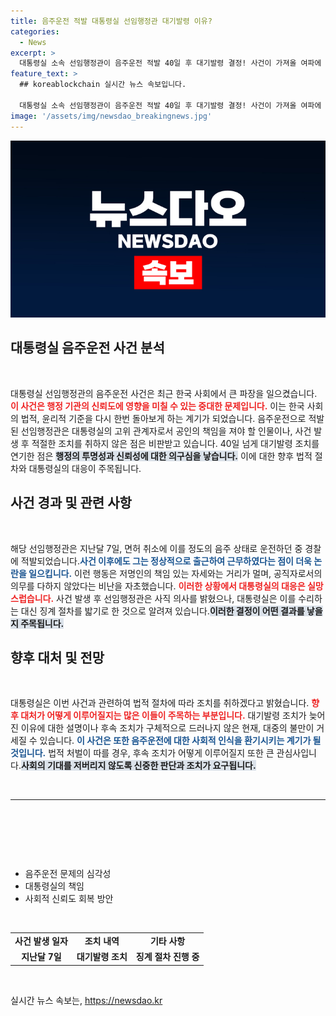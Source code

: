 ```yaml
---
title: 음주운전 적발 대통령실 선임행정관 대기발령 이유?
categories:
  - News
excerpt: >
  대통령실 소속 선임행정관이 음주운전 적발 40일 후 대기발령 결정! 사건이 가져올 여파에 촉각을 세우는 지금, 자세한 전말을 확인해보세요.
feature_text: >
  ## koreablockchain 실시간 뉴스 속보입니다.

  대통령실 소속 선임행정관이 음주운전 적발 40일 후 대기발령 결정! 사건이 가져올 여파에 촉각을 세우는 지금, 자세한 전말을 확인해보세요.
image: '/assets/img/newsdao_breakingnews.jpg'
---
```


<p><img src="/assets/img/newsdao_breakingnews.jpg" alt="koreablockchain 속보" /></p>

<h2 data-ke-size="size26">대통령실 음주운전 사건 분석</h2>

<p data-ke-size="size16">&nbsp;</p>

<p>대통령실 선임행정관의 음주운전 사건은 최근 한국 사회에서 큰 파장을 일으켰습니다. <b><span style="color: #ee2323;">이 사건은 행정 기관의 신뢰도에 영향을 미칠 수 있는 중대한 문제입니다.</span></b> 이는 한국 사회의 법적, 윤리적 기준을 다시 한번 돌아보게 하는 계기가 되었습니다. 음주운전으로 적발된 선임행정관은 대통령실의 고위 관계자로서 공인의 책임을 져야 할 인물이나, 사건 발생 후 적절한 조치를 취하지 않은 점은 비판받고 있습니다. 40일 넘게 대기발령 조치를 연기한 점은 <b><span style="background-color: #21538527;">행정의 투명성과 신뢰성에 대한 의구심을 낳습니다.</span></b> 이에 대한 향후 법적 절차와 대통령실의 대응이 주목됩니다.</p>

<h2 data-ke-size="size26">사건 경과 및 관련 사항</h2>

<p data-ke-size="size16">&nbsp;</p>

<p>해당 선임행정관은 지난달 7일, 면허 취소에 이를 정도의 음주 상태로 운전하던 중 경찰에 적발되었습니다.<b><span style="color: #1a5490;">사건 이후에도 그는 정상적으로 출근하여 근무하였다는 점이 더욱 논란을 일으킵니다.</span></b> 이런 행동은 저명인의 책임 있는 자세와는 거리가 멀며, 공직자로서의 의무를 다하지 않았다는 비난을 자초했습니다. <b><span style="color: #ee2323;">이러한 상황에서 대통령실의 대응은 실망스럽습니다.</span></b> 사건 발생 후 선임행정관은 사직 의사를 밝혔으나, 대통령실은 이를 수리하는 대신 징계 절차를 밟기로 한 것으로 알려져 있습니다.<b><span style="background-color: #21538527;">이러한 결정이 어떤 결과를 낳을지 주목됩니다.</span></b></p>

<h2 data-ke-size="size26">향후 대처 및 전망</h2>

<p data-ke-size="size16">&nbsp;</p>

<p>대통령실은 이번 사건과 관련하여 법적 절차에 따라 조치를 취하겠다고 밝혔습니다. <b><span style="color: #ee2323;">향후 대처가 어떻게 이루어질지는 많은 이들이 주목하는 부분입니다.</span></b> 대기발령 조치가 늦어진 이유에 대한 설명이나 후속 조치가 구체적으로 드러나지 않은 현재, 대중의 불만이 거세질 수 있습니다. <b><span style="color: #1a5490;">이 사건은 또한 음주운전에 대한 사회적 인식을 환기시키는 계기가 될 것입니다.</span></b> 법적 처벌이 따를 경우, 후속 조치가 어떻게 이루어질지 또한 큰 관심사입니다.<b><span style="background-color: #21538527;">사회의 기대를 저버리지 않도록 신중한 판단과 조치가 요구됩니다.</span></b></p>

<p data-ke-size="size16">&nbsp;</p>

<hr/>

<p data-ke-size="size16">&nbsp;</p>

<p data-ke-size="size16">&nbsp;</p>

<p data-ke-size="size16">&nbsp;</p>

<ul>
    <li>음주운전 문제의 심각성</li>
    <li>대통령실의 책임</li>
    <li>사회적 신뢰도 회복 방안</li>
</ul>

<p data-ke-size="size16">&nbsp;</p>

<table style="width: 100%;">
    <tbody>
        <tr>
            <td style="text-align: center; height: 17px;"><b>사건 발생 일자</b></td>
            <td style="text-align: center; height: 17px;"><b>조치 내역</b></td>
            <td style="text-align: center; height: 17px;"><b>기타 사항</b></td>
        </tr>
        <tr>
            <td style="text-align: center; height: 17px;"><b>지난달 7일</b></td>
            <td style="text-align: center; height: 17px;"><b>대기발령 조치</b></td>
            <td style="text-align: center; height: 17px;"><b>징계 절차 진행 중</b></td>
        </tr>
    </tbody>
</table>

<p data-ke-size="size16">&nbsp;</p>
실시간 뉴스 속보는, <a href="https://newsdao.kr" rel="dofollow">https://newsdao.kr</a>


